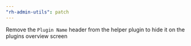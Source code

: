 ```yaml
---
"rh-admin-utils": patch
---
```


Remove the `Plugin Name` header from the helper plugin to hide it on the plugins overview screen
